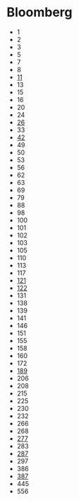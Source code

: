 # Bloomberg

- 1
- 2
- 3
- 5
- 7
- 8
- [11](../solutions/11.md)
- 13
- 15
- 16
- 20
- 24
- [26](../solutions/26.md)
- 33
- [42](../solutions/42.md)
- 49
- 50
- 53
- 56
- 62
- 63
- 69
- 79
- 88
- 98
- 100
- 101
- 102
- 103
- 105
- 110
- 113
- 117
- [121](../solutions/121.md)
- [122](../solutions/122.md)
- 131
- 138
- 139
- 141
- 146
- 151
- 155
- 158
- 160
- 172
- [189](../solutions/189.md)
- 206
- 208
- 215
- 225
- 230
- 232
- 266
- 268
- [277](../solutions/277.md)
- 283
- [287](../solutions/287.md)
- 297
- 386
- [387](../solutions/387.md)
- 445
- 556